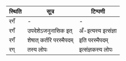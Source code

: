 | स्थिति | सूत्र | टिप्पणी |
| ----- | ------- | ------ |
| रगँ | - | - |
| रगँ | उपदेशेऽजनुनासिक इत् | अँ-इत्यस्य इत्संज्ञा |
| रगँ | शेषात् कर्तरि परस्मैपदम् | इति परस्मैपदम् |
| रग् | तस्य लोपः | इत्संज्ञकस्य लोपः |
